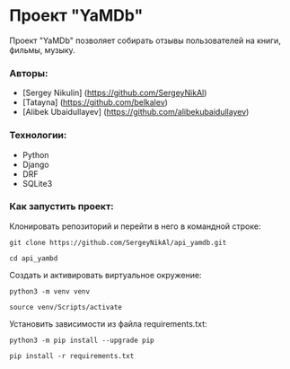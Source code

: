 # Проект "YaMDb"
Проект "YaMDb" позволяет собирать отзывы пользователей на книги, фильмы, музыку.

### Авторы:
- [Sergey Nikulin] (https://github.com/SergeyNikAl)
- [Tatayna] (https://github.com/belkalev)
- [Alibek Ubaidullayev] (https://github.com/alibekubaidullayev)

### Технологии:
- Python
- Django
- DRF
- SQLite3

### Как запустить проект:

Клонировать репозиторий и перейти в него в командной строке:

```
git clone https://github.com/SergeyNikAl/api_yamdb.git
```

```
cd api_yambd
```

Cоздать и активировать виртуальное окружение:

```
python3 -m venv venv
```

```
source venv/Scripts/activate
```

Установить зависимости из файла requirements.txt:

```
python3 -m pip install --upgrade pip
```

```
pip install -r requirements.txt
```
